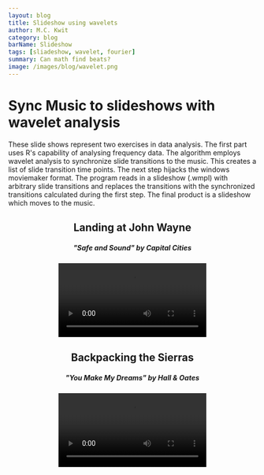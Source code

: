 ```yaml
---
layout: blog
title: Slideshow using wavelets
author: M.C. Kwit
category: blog
barName: Slideshow 
tags: [sliadeshow, wavelet, fourier]
summary: Can math find beats?
image: /images/blog/wavelet.png
---
```



<h1>Sync Music to slideshows with wavelet analysis</h1>

These slide shows represent two exercises in data analysis. The first part uses R's capability of analysing frequency data. The algorithm employs wavelet analysis to synchronize slide transitions to the music. This creates a list of slide transition time points. The next step hijacks the windows moviemaker format. The program reads in a slideshow (.wmpl) with arbitrary slide transitions and replaces the transitions with the synchronized transitions calculated during the first step. The final product is a slideshow which moves to the music. 


<div align = "center">
<h2>Landing at John Wayne</h2>
<h5>"Safe and Sound" by Capital Cities</h5>
<video class="responsive-video" controls>
    <source src="/images/blog/IntoJohnWayne.mp4" type="video/mp4">
  </video>
 </div>
  
  <div align = "center">
  <h2>Backpacking the Sierras</h2>
<h5>"You Make My Dreams" by Hall & Oates</h5>
  <video class="responsive-video" controls>
    <source src="/images/blog/Sierras.mp4" type="video/mp4">
  </video>
 </div>





